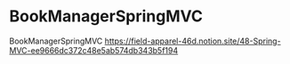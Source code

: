 # BookManagerSpringMVC
BookManagerSpringMVC
https://field-apparel-46d.notion.site/48-Spring-MVC-ee9666dc372c48e5ab574db343b5f194
